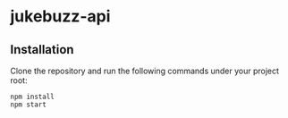 # jukebuzz-api

## Installation

Clone the repository and run the following commands under your project root:

```shell
npm install
npm start
```
